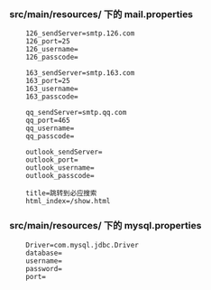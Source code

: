 ### src/main/resources/ 下的 mail.properties
```
    126_sendServer=smtp.126.com
    126_port=25
    126_username=
    126_passcode=

    163_sendServer=smtp.163.com
    163_port=25
    163_username=
    163_passcode=

    qq_sendServer=smtp.qq.com
    qq_port=465
    qq_username=
    qq_passcode=

    outlook_sendServer=
    outlook_port=
    outlook_username=
    outlook_passcode=

    title=跳转到必应搜索
    html_index=/show.html
```
### src/main/resources/ 下的 mysql.properties
```
    Driver=com.mysql.jdbc.Driver
    database=
    username=
    password=
    port=
```




